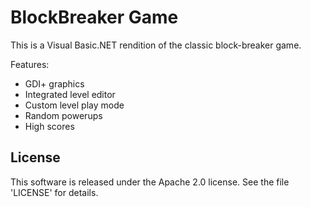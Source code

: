 BlockBreaker Game
=================

This is a Visual Basic.NET rendition of the classic block-breaker game.

Features:

* GDI+ graphics
* Integrated level editor
* Custom level play mode
* Random powerups
* High scores


License
-------
This software is released under the Apache 2.0 license. See the file 'LICENSE' for details.
